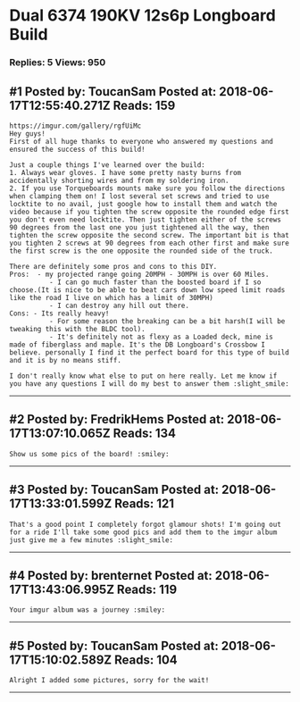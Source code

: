 # Dual 6374 190KV 12s6p Longboard Build

### Replies: 5 Views: 950

## \#1 Posted by: ToucanSam Posted at: 2018-06-17T12:55:40.271Z Reads: 159

```
https://imgur.com/gallery/rgfUiMc
Hey guys!
First of all huge thanks to everyone who answered my questions and ensured the success of this build!

Just a couple things I've learned over the build: 
1. Always wear gloves. I have some pretty nasty burns from accidentally shorting wires and from my soldering iron.
2. If you use Torqueboards mounts make sure you follow the directions when clamping them on! I lost several set screws and tried to use locktite to no avail, just google how to install them and watch the video because if you tighten the screw opposite the rounded edge first you don't even need locktite. Then just tighten either of the screws 90 degrees from the last one you just tightened all the way, then tighten the screw opposite the second screw. The important bit is that you tighten 2 screws at 90 degrees from each other first and make sure the first screw is the one opposite the rounded side of the truck.

There are definitely some pros and cons to this DIY.
Pros:  - my projected range going 20MPH - 30MPH is over 60 Miles.
          - I can go much faster than the boosted board if I so choose.(It is nice to be able to beat cars down low speed limit roads like the road I live on which has a limit of 30MPH)
          - I can destroy any hill out there.
Cons: - Its really heavy!
          - For some reason the breaking can be a bit harsh(I will be tweaking this with the BLDC tool).
          - It's definitely not as flexy as a Loaded deck, mine is made of fiberglass and maple. It's the DB Longboard's Crossbow I believe. personally I find it the perfect board for this type of build and it is by no means stiff.

I don't really know what else to put on here really. Let me know if you have any questions I will do my best to answer them :slight_smile:
```

---
## \#2 Posted by: FredrikHems Posted at: 2018-06-17T13:07:10.065Z Reads: 134

```
Show us some pics of the board! :smiley:
```

---
## \#3 Posted by: ToucanSam Posted at: 2018-06-17T13:33:01.599Z Reads: 121

```
That's a good point I completely forgot glamour shots! I'm going out for a ride I'll take some good pics and add them to the imgur album just give me a few minutes :slight_smile:
```

---
## \#4 Posted by: brenternet Posted at: 2018-06-17T13:43:06.995Z Reads: 119

```
Your imgur album was a journey :smiley:
```

---
## \#5 Posted by: ToucanSam Posted at: 2018-06-17T15:10:02.589Z Reads: 104

```
Alright I added some pictures, sorry for the wait!
```

---
